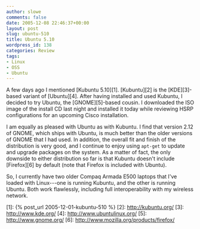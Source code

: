 ```yaml
---
author: slowe
comments: false
date: 2005-12-08 22:46:37+00:00
layout: post
slug: ubuntu-510
title: Ubuntu 5.10
wordpress_id: 138
categories: Review
tags:
- Linux
- OSS
- Ubuntu
---
```


A few days ago I mentioned [Kubuntu 5.10][1]. [Kubuntu][2] is the [KDE][3]-based variant of [Ubuntu][4]. After having installed and used Kubuntu, I decided to try Ubuntu, the [GNOME][5]-based cousin. I downloaded the ISO image of the install CD last night and installed it today while reviewing HSRP configurations for an upcoming Cisco installation.

I am equally as pleased with Ubuntu as with Kubuntu. I find that version 2.12 of GNOME, which ships with Ubuntu, is much better than the older versions of GNOME that I had used. In addition, the overall fit and finish of the distribution is very good, and I continue to enjoy using `apt-get` to update and upgrade packages on the system. As a matter of fact, the only downside to either distribution so far is that Kubuntu doesn't include [Firefox][6] by default (note that Firefox is included with Ubuntu).

So, I currently have two older Compaq Armada E500 laptops that I've loaded with Linux---one is running Kubuntu, and the other is running Ubuntu. Both work flawlessly, including full interoperability with my wireless network.

[1]: {% post_url 2005-12-01-kubuntu-510 %}
[2]: http://kubuntu.org/
[3]: http://www.kde.org/
[4]: http://www.ubuntulinux.org/
[5]: http://www.gnome.org/
[6]: http://www.mozilla.org/products/firefox/
